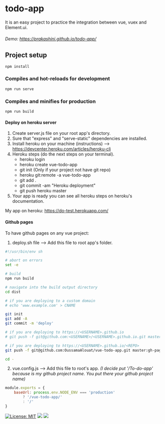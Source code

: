 # todo-app
It is an easy project to practice the integration between vue, vuex and Element.ui. 

###### Demo: https://prakashini.github.io/todo-app/

## Project setup
```
npm install
```

### Compiles and hot-reloads for development
```
npm run serve
```

### Compiles and minifies for production
```
npm run build
```
#### Deploy on heroku server
1. Create server.js file on your root app's directory.
2. Sure that "express" and "serve-static" dependencies are installed.
3. Install heroku on your machine (instructions) --> https://devcenter.heroku.com/articles/heroku-cli
4. Heroku steps (do the next steps on your terminal).
    +    heroku login
    +    heroku create vue-todo-app
    +    git init (Only if your project not have git repo)   
    +    heroku git:remote -a vue-todo-app
    +    git add .
    +    git commit -am "Heroku deployment"
    +    git push heroku master    
5. Your app is ready you can see all heroku steps on heroku's documentation.

  My app on heroku: https://do-test.herokuapp.com/

#### Github pages

To have github pages on any vue project:
1. deploy.sh file --> Add this file to root app's folder.
```bash
#!/usr/bin/env sh

# abort on errors
set -e

# build
npm run build

# navigate into the build output directory
cd dist

# if you are deploying to a custom domain
# echo 'www.example.com' > CNAME

git init
git add -A
git commit -m 'deploy'

# if you are deploying to https://<USERNAME>.github.io
# git push -f git@github.com:<USERNAME>/<USERNAME>.github.io.git master

# if you are deploying to https://<USERNAME>.github.io/<REPO>
git push -f git@github.com:OussamaAlouat/vue-todo-app.git master:gh-pages

cd -
```
2. vue.config.js --> Add this file to root's app. *(I decide put '/To-do-app' because is my github project name. You put there your github project name)*
```javascript
module.exports = {
    baseUrl: process.env.NODE_ENV === 'production'
        ? '/vue-todo-app/'
        : '/'
}
```


[![License: MIT](https://img.shields.io/badge/License-MIT-yellow.svg)](https://opensource.org/licenses/MIT)
![](https://img.shields.io/github/issues/OussamaAlouat/vue-todo-app.svg)
![](https://img.shields.io/github/stars/OussamaAlouat/vue-todo-app.svg)
